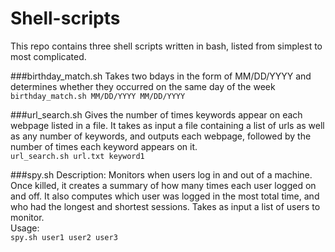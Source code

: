 # Shell-scripts
This repo contains three shell scripts written in bash, listed from simplest to most complicated.

###birthday_match.sh
Takes two bdays in the form of MM/DD/YYYY and determines whether they occurred on the same day of the week
``birthday_match.sh MM/DD/YYYY MM/DD/YYYY``

###url_search.sh 
Gives the number of times keywords appear on each webpage listed in a file. It takes as input a file containing a list of urls
as well as any number of keywords, and outputs each webpage, followed by the number of times each keyword appears on it. </br>
``url_search.sh url.txt keyword1``

###spy.sh
Description: Monitors when users log in and out of a machine. Once killed, it creates a summary of how many times each user logged
on and off. It also computes which user was logged in the most total time, and who had the longest and shortest sessions. Takes as input
a list of users to monitor. </br>
Usage: </br>
``spy.sh user1 user2 user3``

